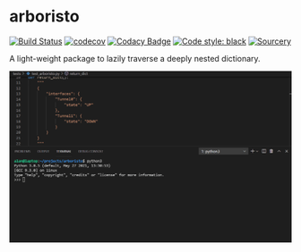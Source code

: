 # arboristo
[![Build Status](https://github.com/AlanAutomated/arboristo/workflows/CI/badge.svg)](https://github.com/AlanAutomated/arboristo/actions)
[![codecov](https://codecov.io/gh/AlanAutomated/arboristo/branch/main/graph/badge.svg?token=IYHABMICSN)](https://codecov.io/gh/AlanAutomated/arboristo) [![Codacy Badge](https://app.codacy.com/project/badge/Grade/7c212a68576d4536a08a4a448361b497)](https://www.codacy.com/gh/AlanAutomated/arboristo/dashboard?utm_source=github.com&amp;utm_medium=referral&amp;utm_content=AlanAutomated/arboristo&amp;utm_campaign=Badge_Grade) [![Code style: black](https://img.shields.io/badge/code%20style-black-000000.svg)](https://github.com/psf/black) [![Sourcery](https://img.shields.io/badge/Sourcery-enabled-brightgreen)](https://sourcery.ai)

A light-weight package to lazily traverse a deeply nested dictionary.

![demo](demo.gif)


